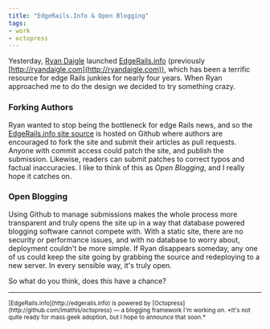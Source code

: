 ```yaml
---
title: "EdgeRails.Info & Open Blogging"
tags:
- work
- octopress
---
```


Yesterday, [Ryan Daigle](http://ryandaigle.com) launched [EdgeRails.info](http://edgerails.info) (previously [http://ryandaigle.com](http://ryandaigle.com)), which has been a terrific resource for edge Rails junkies for nearly four years. When Ryan approached me to do the design we decided to try something crazy.

### Forking Authors
Ryan wanted to stop being the bottleneck for edge Rails news, and so the [EdgeRails.info site source](http://github.com/rwdaigle/edgerails) is hosted on Github where authors are encouraged to fork the site and submit their articles as pull requests. Anyone with commit access could patch the site, and publish the submission. Likewise, readers can submit patches to correct typos and factual inaccuracies. I like to think of this as *Open Blogging*, and I really hope it catches on.

### Open Blogging
Using Github to manage submissions makes the whole process more transparent and truly opens the site up in a way that database powered blogging software cannot compete with. With a static site, there are no security or performance issues, and with no database to worry about, deployment couldn't be more simple. If Ryan disappears someday, any one of us could keep the site going by grabbing the source and redeploying to a new server. In every sensible way, it's truly open.

So what do you think, does this have a chance?

<hr/>
<small>
[EdgeRails.info](http://edgerails.info) is powered by [Octopress](http://github.com/imathis/octopress) &mdash; a blogging framework I'm working on. *It's not quite ready for mass geek adoption, but I hope to announce that soon.*
</small>